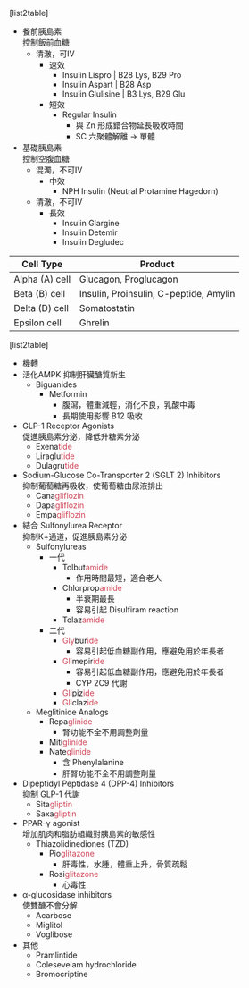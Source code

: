 [list2table]
- 餐前胰島素<br>控制飯前血糖
	- 清澈，可IV
		- 速效
			- Insulin Lispro | B28 Lys, B29 Pro
			- Insulin Aspart  | B28 Asp
			- Insulin Glulisine | B3 Lys, B29 Glu
		- 短效
			- Regular Insulin
				- 與 Zn 形成錯合物延長吸收時間
				- SC 六聚體解離 $\rightarrow$ 單體
- 基礎胰島素<br>控制空腹血糖
	- 混濁，不可IV
		- 中效
			- NPH Insulin (Neutral Protamine Hagedorn)
	- 清澈，不可IV
		- 長效
			- Insulin Glargine
			- Insulin Detemir
			- Insulin Degludec

| Cell Type      | Product                                |
| -------------- | -------------------------------------- |
| Alpha (A) cell | Glucagon, Proglucagon                  |
| Beta (B) cell  | Insulin, Proinsulin, C-peptide, Amylin |
| Delta (D) cell | Somatostatin                           |
| Epsilon cell   | Ghrelin                                |

[list2table]
- 機轉
- 活化AMPK 抑制肝臟醣質新生
	- Biguanides 
		- Metformin
			- 腹瀉，體重減輕，消化不良，乳酸中毒
			- 長期使用影響 B12 吸收
- GLP-1 Receptor Agonists<br/>促進胰島素分泌，降低升糖素分泌
	- Exena<span style="color:#d04255">tide  </span>         
	- Liraglu<span style="color:#d04255">tide</span>       
	- Dulagru<span style="color:#d04255">tide <u></u></span>
- Sodium-Glucose Co-Transporter 2 (SGLT 2) Inhibitors<br/>抑制葡萄糖再吸收，使葡萄糖由尿液排出
	- Cana<span style="color:#d04255">gliflozin</span> 
	- Dapa<span style="color:#d04255">gliflozin</span>
	- Empa<span style="color:#d04255">gliflozin</span> 
- 結合 Sulfonylurea Receptor<br/>抑制K<sup></sup>+通道，促進胰島素分泌
	- Sulfonylureas
		- 一代
			- Tolbut<span style="color:#d04255">amide</span>
				- 作用時間最短，適合老人
			- Chlorprop<span style="color:#d04255">amide</span>
				- 半衰期最長
				- 容易引起 Disulfiram reaction
			- Tolaz<span style="color:#d04255">amide</span>
		- 二代
			- <span style="color:#d04255">Gly</span>bur<span style="color:#d04255">ide</span>
				- 容易引起低血糖副作用，應避免用於年長者
			- <span style="color:#d04255">Gli</span>mepir<span style="color:#d04255">ide</span> 
				- 容易引起低血糖副作用，應避免用於年長者
				- CYP 2C9 代謝 
			- <span style="color:#d04255">Gli</span>piz<span style="color:#d04255">ide</span>   
			- <span style="color:#d04255">Gli</span>claz<span style="color:#d04255">ide</span>
	- Meglitinide Analogs
		- Repa<span style="color:#d04255">glinide</span>
			- 腎功能不全不用調整劑量
		- Miti<span style="color:#d04255">glinide</span>
		- Nate<span style="color:#d04255">glinide</span>
			- 含 Phenylalanine
			- 肝腎功能不全不用調整劑量
- Dipeptidyl Peptidase 4 (DPP-4) Inhibitors<br/>抑制 GLP-1 代謝
	- Sita<span style="color:#d04255">gliptin</span>   
	- Saxa<span style="color:#d04255">gliptin</span> 
- PPAR-γ agonist<br/>增加肌肉和脂肪組織對胰島素的敏感性
	- Thiazolidinediones (TZD)
		- Pio<span style="color:#d04255">glitazone</span>
			- 肝毒性，水腫，體重上升，骨質疏鬆
		- Rosi<span style="color:#d04255">glitazone</span>
			- 心毒性
- α-glucosidase inhibitors<br/>使雙醣不會分解
	- Acarbose
	- Miglitol
	- Voglibose
- 其他
	- Pramlintide
	- Colesevelam hydrochloride
	- Bromocriptine           





